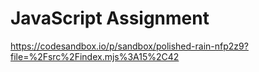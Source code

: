 # JavaScript Assignment 
https://codesandbox.io/p/sandbox/polished-rain-nfp2z9?file=%2Fsrc%2Findex.mjs%3A15%2C42